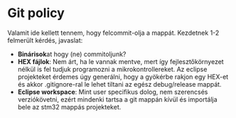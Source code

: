# Git policy

Valamit ide kellett tennem, hogy felcommit-olja a mappát. Kezdetnek 1-2 felmerült kérdés, javaslat:

* **Binárisok**at hogy (ne) commitoljunk?
* **HEX fájlok**: Nem árt, ha le vannak mentve, mert így fejlesztőkörnyezet nélkül is fel tudjuk programozni a mikrokontrollereket. Az eclipse projekteket érdemes úgy generálni, hogy a gyökérbe rakjon egy HEX-et és akkor .gitignore-ral le lehet tiltani az egész debug/release mappát.
* **Eclipse workspace**: Mint user specifikus dolog, nem szerencsés verziókövetni, ezért mindenki tartsa a git mappán kívül és importálja bele az stm32 mappás projekteket.
